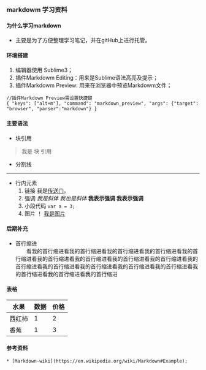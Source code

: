### markdowm 学习资料
#### 为什么学习markdown
* 主要是为了方便整理学习笔记，并在gitHub上进行托管。
#### 环境搭建
1. 编辑器使用 Sublime3；
2. 插件Markdowm Editing：用来是Sublime语法高亮及提示；
3. 插件Markdowm Preview: 用来在浏览器中预览Markdowm文件；
```
//插件Markdowm Preview需设置快捷键
{ "keys": ["alt+m"], "command": "markdown_preview", "args": {"target": "browser", "parser":"markdown"} }
```
#### 主要语法
* 块引用
>我是
>块
>引用
* 分割线
-------------------
* 行内元素
    1. 链接
        我是[传送门]('https://github.com/AmberAAA/love')。
    2. 强调
        *我是斜体*
        _我也是斜体_
        **我表示强调**
        __我表示强调__
    3. 小段代码
        `var a = 3;`
    4. 图片
        ！ [我是图片](http://moepic.cc/images/2016/04/22/08b4ba3ab3ba88b56223cdc31b710011.jpg)

#### 后期补充
* 首行缩进  
    &ensp;&ensp;&ensp;&ensp;看我的首行缩进看我的首行缩进看我的首行缩进看我的首行缩进看我的首行缩进看我的首行缩进看我的首行缩进看我的首行缩进看我的首行缩进看我的首行缩进看我的首行缩进看我的首行缩进看我的首行缩进看我的首行缩进看我的首行缩进看我的首行缩进看我的首行缩进


#### 表格
| 水果 | 数据 | 价格 |
| ----| ---- |  --- |
|西红柿|1|2|
|香蕉|1 | 3 |

#### 参考资料
    * [Markdown-wiki](https://en.wikipedia.org/wiki/Markdown#Example);